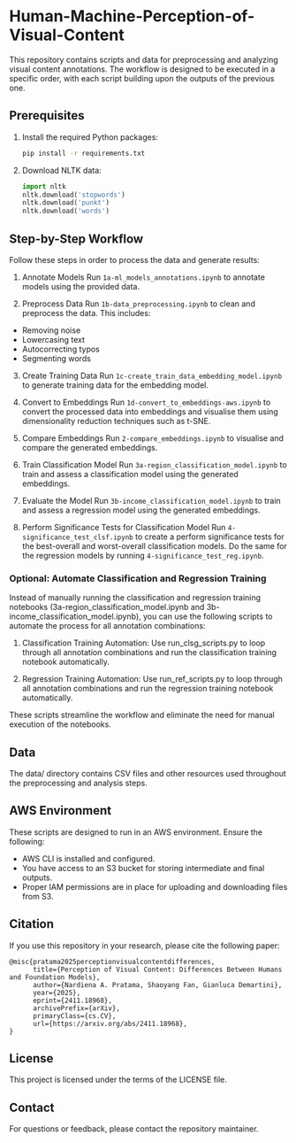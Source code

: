 # Human-Machine-Perception-of-Visual-Content

This repository contains scripts and data for preprocessing and analyzing visual content annotations. The workflow is designed to be executed in a specific order, with each script building upon the outputs of the previous one.

## Prerequisites

1. Install the required Python packages:
   ```sh
   pip install -r requirements.txt
   ```

2. Download NLTK data:
   ```python
   import nltk
   nltk.download('stopwords')
   nltk.download('punkt')
   nltk.download('words')
   ```

## Step-by-Step Workflow
Follow these steps in order to process the data and generate results:

1. Annotate Models
Run `1a-ml_models_annotations.ipynb` to annotate models using the provided data.

2. Preprocess Data
Run `1b-data_preprocessing.ipynb` to clean and preprocess the data. This includes:

- Removing noise
- Lowercasing text
- Autocorrecting typos
- Segmenting words

3. Create Training Data
Run `1c-create_train_data_embedding_model.ipynb` to generate training data for the embedding model.

4. Convert to Embeddings
Run `1d-convert_to_embeddings-aws.ipynb` to convert the processed data into embeddings and visualise them using dimensionality reduction techniques such as t-SNE.

5. Compare Embeddings
Run `2-compare_embeddings.ipynb` to visualise and compare the generated embeddings.

6. Train Classification Model
Run `3a-region_classification_model.ipynb` to train and assess a classification model using the generated embeddings.

7. Evaluate the Model
Run `3b-income_classification_model.ipynb` to train and assess a regression model using the generated embeddings.

8. Perform Significance Tests for Classification Model 
Run `4-significance_test_clsf.ipynb` to create a perform significance tests for the best-overall and worst-overall classification models. Do the same for the regression models by running `4-significance_test_reg.ipynb`.

### Optional: Automate Classification and Regression Training
Instead of manually running the classification and regression training notebooks (3a-region_classification_model.ipynb and 3b-income_classification_model.ipynb), you can use the following scripts to automate the process for all annotation combinations:

1. Classification Training Automation:
Use run_clsg_scripts.py to loop through all annotation combinations and run the classification training notebook automatically.

2. Regression Training Automation:
Use run_ref_scripts.py to loop through all annotation combinations and run the regression training notebook automatically.

These scripts streamline the workflow and eliminate the need for manual execution of the notebooks.

## Data
The data/ directory contains CSV files and other resources used throughout the preprocessing and analysis steps.

## AWS Environment
These scripts are designed to run in an AWS environment. Ensure the following:

- AWS CLI is installed and configured.
- You have access to an S3 bucket for storing intermediate and final outputs.
- Proper IAM permissions are in place for uploading and downloading files from S3.

## Citation
If you use this repository in your research, please cite the following paper:

```
@misc{pratama2025perceptionvisualcontentdifferences,
      title={Perception of Visual Content: Differences Between Humans and Foundation Models}, 
      author={Nardiena A. Pratama, Shaoyang Fan, Gianluca Demartini},
      year={2025},
      eprint={2411.18968},
      archivePrefix={arXiv},
      primaryClass={cs.CV},
      url={https://arxiv.org/abs/2411.18968}, 
}
```

## License
This project is licensed under the terms of the LICENSE file.

## Contact
For questions or feedback, please contact the repository maintainer.